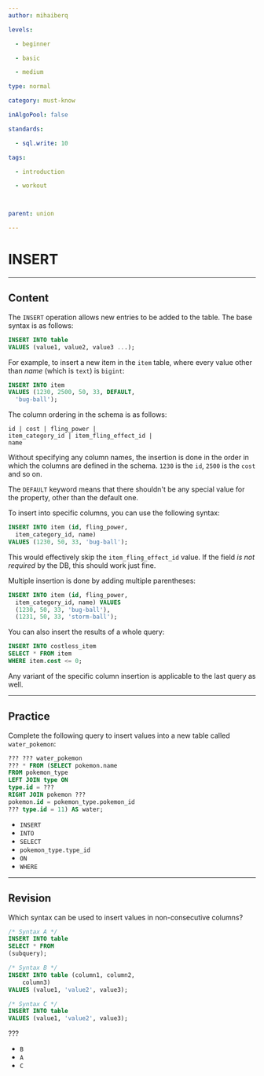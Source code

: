 ```yaml
---
author: mihaiberq

levels:

  - beginner

  - basic

  - medium

type: normal

category: must-know

inAlgoPool: false

standards:

  - sql.write: 10

tags:

  - introduction

  - workout



parent: union

---
```


# INSERT

---
## Content

The `INSERT` operation allows new entries to be added to the table. The base syntax is as follows:
```SQL
INSERT INTO table
VALUES (value1, value2, value3 ...);
```
For example, to insert a new item in the `item` table, where every value other than *name* (which is `text`) is `bigint`:
```SQL
INSERT INTO item
VALUES (1230, 2500, 50, 33, DEFAULT,
  'bug-ball');
```
The column ordering in the schema is as follows:
```
id | cost | fling_power |
item_category_id | item_fling_effect_id |
name
```
Without specifying any column names, the insertion is done in the order in which the columns are defined in the schema. `1230` is the `id`, `2500` is the `cost` and so on.

The `DEFAULT` keyword means that there shouldn't be any special value for the property, other than the default one.

To insert into specific columns, you can use the following syntax:
```SQL
INSERT INTO item (id, fling_power,
  item_category_id, name)
VALUES (1230, 50, 33, 'bug-ball');
```
This would effectively skip the `item_fling_effect_id` value. If the field *is not required* by the DB, this should work just fine.

Multiple insertion is done by adding multiple parentheses:
```SQL
INSERT INTO item (id, fling_power,
  item_category_id, name) VALUES
  (1230, 50, 33, 'bug-ball'),
  (1231, 50, 33, 'storm-ball');
```
You can also insert the results of a whole query:
```SQL
INSERT INTO costless_item
SELECT * FROM item
WHERE item.cost <= 0;
```
Any variant of the specific column insertion is applicable to the last query as well.

---
## Practice

Complete the following query to insert values into a new table called `water_pokemon`:
```SQL
??? ??? water_pokemon
??? * FROM (SELECT pokemon.name
FROM pokemon_type
LEFT JOIN type ON
type.id = ???
RIGHT JOIN pokemon ???
pokemon.id = pokemon_type.pokemon_id
??? type.id = 11) AS water;
```

* `INSERT`
* `INTO`
* `SELECT`
* `pokemon_type.type_id`
* `ON`
* `WHERE`

---
## Revision

Which syntax can be used to insert values in non-consecutive columns?
```SQL
/* Syntax A */
INSERT INTO table
SELECT * FROM
(subquery);

/* Syntax B */
INSERT INTO table (column1, column2,
    column3)
VALUES (value1, 'value2', value3);

/* Syntax C */
INSERT INTO table
VALUES (value1, 'value2', value3);

```
???

* `B`
* `A`
* `C`

